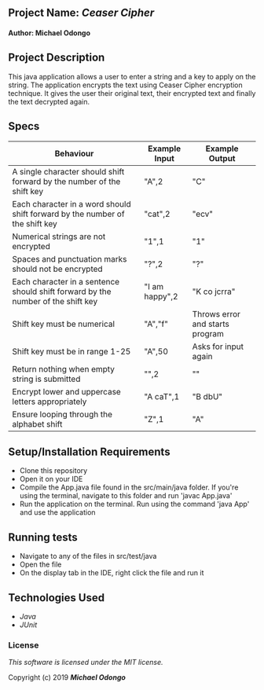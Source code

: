 ## Project Name: _Ceaser Cipher_

#### Author: Michael Odongo

## Project Description

This java application allows a user to enter a string and a key to apply on the string. The application encrypts the text using Ceaser Cipher encryption technique. It gives the user their original text, their encrypted text and finally the text decrypted again.

## Specs
 
| Behaviour     | Example Input | Example Output  |
| ------------- | ------------- | ------------- |
| A single character should shift forward by the number of the shift key   | "A",2  | "C"  |
| Each character in a word should shift forward by the number of the shift key  | "cat",2  | "ecv"  |
| Numerical strings are not encrypted  | "1",1  | "1"  |
| Spaces and punctuation marks should not be encrypted  | "?",2  | "?"  |
| Each character in a sentence should shift forward by the number of the shift key  | "I am happy",2  | "K co jcrra"  |
| Shift key must be numerical  | "A","f"  | Throws error and starts program  |
| Shift key must be in range 1-25  | "A",50  | Asks for input again  |
| Return nothing when empty string is submitted  | "",2  | ""  |
| Encrypt lower and uppercase letters appropriately  | "A caT",1  | "B dbU"  |
| Ensure looping through the alphabet shift  | "Z",1  | "A"  |

## Setup/Installation Requirements

* Clone this repository
* Open it on your IDE
* Compile the App.java file found in the src/main/java folder. If you're using the terminal, navigate to this folder and run 'javac App.java'
* Run the application on the terminal. Run using the command 'java App' and use the application

## Running tests
* Navigate to any of the files in src/test/java
* Open the file
* On the display tab in the IDE, right click the file and run it

## Technologies Used

* _Java_
* _JUnit_

### License

*This software is licensed under the MIT license.*

Copyright (c) 2019 **_Michael Odongo_**

